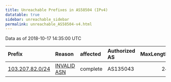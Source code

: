 ```yaml
---
title: Unreachable Prefixes in AS58504 (IPv4)
datatable: true
sidebar: unreachable_sidebar
permalink: unreachable_AS58504-v4.html
---
```


Data as of 2018-10-17 14:35:00 UTC


<div class="datatable-begin"></div>

| Prefix                                                   | Reason                                                                                                 | affected   | Authorized AS   |   MaxLength | Anchor                                       |   unreachable /24s |
|:---------------------------------------------------------|:-------------------------------------------------------------------------------------------------------|:-----------|:----------------|------------:|:---------------------------------------------|-------------------:|
| [103.207.82.0/24](https://stat.ripe.net/103.207.82.0/24) | [INVALID ASN](https://rpki-validator.ripe.net/announcement-preview?asn=AS58504&prefix=103.207.82.0/24) | complete   | AS135043        |          24 | [APNIC](unreachable_APNIC_RPKI_Root-v4.html) |                  1 |

<div class="datatable-end"></div>